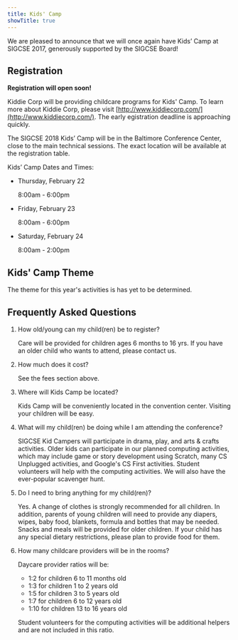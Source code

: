```yaml
---
title: Kids' Camp
showTitle: true
---
```


We are pleased to announce that we will once again have Kids’ Camp at
SIGCSE 2017, generously supported by the SIGCSE Board!

## Registration

<!--Kids Camp registration is available at

[https://www.jotform.com/KiddieCorp/sigcsekids](https://www.jotform.com/KiddieCorp/sigcsekids)

-->

__Registration will open soon!__

Kiddie Corp will be providing childcare
programs for Kids' Camp. To learn more about Kiddie Corp, please visit
[http://www.kiddiecorp.com/](http://www.kiddiecorp.com/). The early
egistration deadline is approaching quickly.

The SIGCSE 2018 Kids’ Camp will be in the Baltimore Conference Center,
close to the main technical sessions. The exact
location will be available at the registration table.

Kids’ Camp Dates and Times:

* Thursday, February 22

    8:00am - 6:00pm

* Friday, February 23

    8:00am - 6:00pm

* Saturday, February 24

    8:00am - 2:00pm

<!--## Fees

There is a registration fee of $100 for the first child, and $50 for each
additional child.  This fee is non-refundable.  This fee covers all three days
of childcare.  However, please register your child(ren) only for the days you
plan to attend.

There will be a late fee of **$5.00 for every 5 minutes** a parent is late
in picking up his/her child at the end of a session.-->

## Kids' Camp Theme

The theme for this year's activities is has yet to be determined.

<!--The camp organizers are developing the activities for this year's event
around the theme of **Superheroes**.-->

## Frequently Asked Questions

1. How old/young can my child(ren) be to register?

    Care will be provided for children ages 6 months to 16 yrs. If you have an older child who wants to attend, please contact us.

1. How much does it cost?

    See the fees section above.

1. Where will Kids Camp be located?

    Kids Camp will be conveniently located in the convention center. Visiting your children will be easy.

1. What will my child(ren) be doing while I am attending the conference?

    SIGCSE Kid Campers will participate in drama, play, and arts & crafts activities. Older kids can participate in our planned computing activities, which may include game or story development using Scratch, many CS Unplugged activities, and Google's CS First activities. Student volunteers will help with the computing activities. We will also have the ever-popular scavenger hunt.

1. Do I need to bring anything for my child(ren)?

    Yes. A change of clothes is strongly recommended for all children. In addition, parents of young children will need to provide any diapers, wipes, baby food, blankets, formula and bottles that may be needed. Snacks and meals will be provided for older children.  If your child has any special dietary restrictions, please plan to provide food for them.

1. How many childcare providers will be in the rooms?

    Daycare provider ratios will be:

      * 1:2 for children 6 to 11 months old
      * 1:3 for children 1 to 2 years old
      * 1:5 for children 3 to 5 years old
      * 1:7 for children 6 to 12 years old
      * 1:10 for children 13 to 16 years old

    Student volunteers for the computing activities will be additional helpers and are not included in this ratio.

